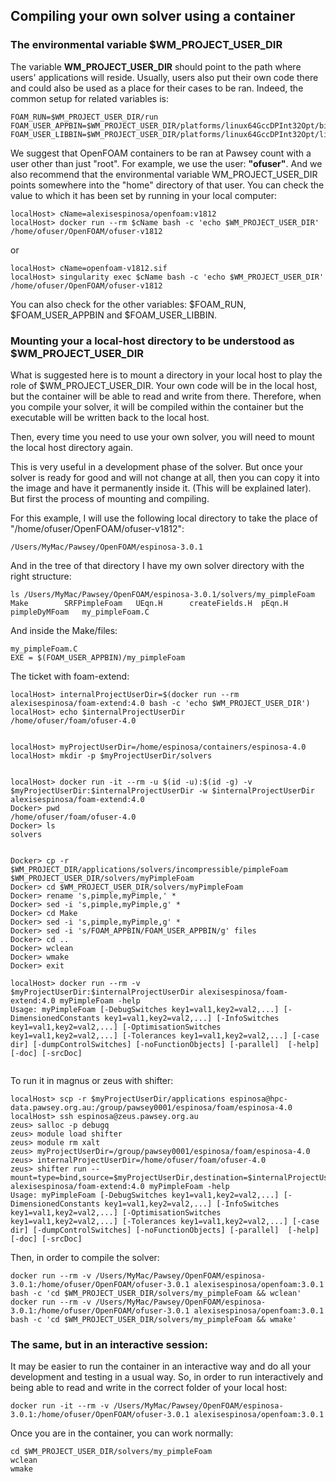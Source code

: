 ## Compiling your own solver using a container

### The environmental variable **$WM\_PROJECT\_USER\_DIR**

The variable **WM\_PROJECT\_USER\_DIR** should point to the path where users' applications
will reside. Usually, users also put their own code there and could also be used as a place for their
cases to be ran. Indeed, the common setup for related variables is:

```
FOAM_RUN=$WM_PROJECT_USER_DIR/run
FOAM_USER_APPBIN=$WM_PROJECT_USER_DIR/platforms/linux64GccDPInt32Opt/bin
FOAM_USER_LIBBIN=$WM_PROJECT_USER_DIR/platforms/linux64GccDPInt32Opt/lib
```

We suggest that OpenFOAM containers to be ran at Pawsey count with a user other than just "root". For example, we use the user: **"ofuser"**. And we also recommend that the environmental variable WM\_PROJECT\_USER\_DIR points somewhere into the "home" directory of that user. You can check the value to which it has been set by running in your local computer:

```
localHost> cName=alexisespinosa/openfoam:v1812
localHost> docker run --rm $cName bash -c 'echo $WM_PROJECT_USER_DIR'
/home/ofuser/OpenFOAM/ofuser-v1812
```
or

```
localHost> cName=openfoam-v1812.sif
localHost> singularity exec $cName bash -c 'echo $WM_PROJECT_USER_DIR'
/home/ofuser/OpenFOAM/ofuser-v1812
```

You can also check for the other variables: $FOAM\_RUN, $FOAM\_USER\_APPBIN and $FOAM\_USER\_LIBBIN.

### Mounting your a local-host directory to be understood as $WM_PROJECT_USER_DIR

What is suggested here is to mount a directory in your local host to play the role of $WM_PROJECT_USER_DIR.
Your own code will be in the local host, but the container will be able to read and write from there.
Therefore, when you compile your solver, it will be compiled within the container but the executable will be
written back to the local host.

Then, every time you need to use your own solver, you will need to mount the local host directory again.

This is very useful in a development phase of the solver. But once your solver is ready for good and will not change
at all, then you can copy it into the image and have it permanently inside it. (This will be explained later). But first
the process of mounting and compiling.

For this example, I will use the following local directory to take the place of "/home/ofuser/OpenFOAM/ofuser-v1812":
```
/Users/MyMac/Pawsey/OpenFOAM/espinosa-3.0.1
```

And in the tree of that directory I have my own solver directory with the right structure:

```
ls /Users/MyMac/Pawsey/OpenFOAM/espinosa-3.0.1/solvers/my_pimpleFoam
Make		SRFPimpleFoam	UEqn.H		createFields.H	pEqn.H		pimpleDyMFoam	my_pimpleFoam.C
```

And inside the Make/files:

```
my_pimpleFoam.C  
EXE = $(FOAM_USER_APPBIN)/my_pimpleFoam
```

The ticket with foam-extend:

```
localHost> internalProjectUserDir=$(docker run --rm alexisespinosa/foam-extend:4.0 bash -c 'echo $WM_PROJECT_USER_DIR')
localHost> echo $internalProjectUserDir
/home/ofuser/foam/ofuser-4.0


localHost> myProjectUserDir=/home/espinosa/containers/espinosa-4.0
localHost> mkdir -p $myProjectUserDir/solvers


localHost> docker run -it --rm -u $(id -u):$(id -g) -v $myProjectUserDir:$internalProjectUserDir -w $internalProjectUserDir alexisespinosa/foam-extend:4.0
Docker> pwd
/home/ofuser/foam/ofuser-4.0
Docker> ls
solvers 


Docker> cp -r $WM_PROJECT_DIR/applications/solvers/incompressible/pimpleFoam $WM_PROJECT_USER_DIR/solvers/myPimpleFoam
Docker> cd $WM_PROJECT_USER_DIR/solvers/myPimpleFoam
Docker> rename 's,pimple,myPimple,' *
Docker> sed -i 's,pimple,myPimple,g' *
Docker> cd Make
Docker> sed -i 's,pimple,myPimple,g' *
Docker> sed -i 's/FOAM_APPBIN/FOAM_USER_APPBIN/g' files
Docker> cd ..
Docker> wclean
Docker> wmake
Docker> exit

localHost> docker run --rm -v $myProjectUserDir:$internalProjectUserDir alexisespinosa/foam-extend:4.0 myPimpleFoam -help
Usage: myPimpleFoam [-DebugSwitches key1=val1,key2=val2,...] [-DimensionedConstants key1=val1,key2=val2,...] [-InfoSwitches key1=val1,key2=val2,...] [-OptimisationSwitches key1=val1,key2=val2,...] [-Tolerances key1=val1,key2=val2,...] [-case dir] [-dumpControlSwitches] [-noFunctionObjects] [-parallel]  [-help] [-doc] [-srcDoc]


```

To run it in magnus or zeus with shifter:

```
localHost> scp -r $myProjectUserDir/applications espinosa@hpc-data.pawsey.org.au:/group/pawsey0001/espinosa/foam/espinosa-4.0
localHost> ssh espinosa@zeus.pawsey.org.au
zeus> salloc -p debugq
zeus> module load shifter
zeus> module rm xalt
zeus> myProjectUserDir=/group/pawsey0001/espinosa/foam/espinosa-4.0
zeus> internalProjectUserDir=/home/ofuser/foam/ofuser-4.0
zeus> shifter run --mount=type=bind,source=$myProjectUserDir,destination=$internalProjectUserDir alexisespinosa/foam-extend:4.0 myPimpleFoam -help
Usage: myPimpleFoam [-DebugSwitches key1=val1,key2=val2,...] [-DimensionedConstants key1=val1,key2=val2,...] [-InfoSwitches key1=val1,key2=val2,...] [-OptimisationSwitches key1=val1,key2=val2,...] [-Tolerances key1=val1,key2=val2,...] [-case dir] [-dumpControlSwitches] [-noFunctionObjects] [-parallel]  [-help] [-doc] [-srcDoc]

```


Then, in order to compile the solver:

```
docker run --rm -v /Users/MyMac/Pawsey/OpenFOAM/espinosa-3.0.1:/home/ofuser/OpenFOAM/ofuser-3.0.1 alexisespinosa/openfoam:3.0.1 bash -c 'cd $WM_PROJECT_USER_DIR/solvers/my_pimpleFoam && wclean'
docker run --rm -v /Users/MyMac/Pawsey/OpenFOAM/espinosa-3.0.1:/home/ofuser/OpenFOAM/ofuser-3.0.1 alexisespinosa/openfoam:3.0.1 bash -c 'cd $WM_PROJECT_USER_DIR/solvers/my_pimpleFoam && wmake'
```

### The same, but in an interactive session:
It may be easier to run the container in an interactive way and do all your development and testing in a usual way.
So, in order to run interactively and being able to read and write in the correct folder of your local host:
```
docker run -it --rm -v /Users/MyMac/Pawsey/OpenFOAM/espinosa-3.0.1:/home/ofuser/OpenFOAM/ofuser-3.0.1 alexisespinosa/openfoam:3.0.1
```
Once you are in the container, you can work normally:
```
cd $WM_PROJECT_USER_DIR/solvers/my_pimpleFoam
wclean
wmake
```